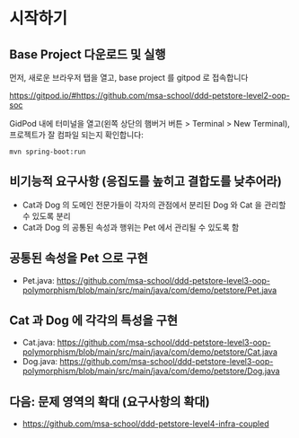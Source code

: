 # 시작하기

## Base Project 다운로드 및 실행
먼저, 새로운 브라우저 탭을 열고, base project 를 gitpod 로 접속합니다

https://gitpod.io/#https://github.com/msa-school/ddd-petstore-level2-oop-soc

GidPod 내에 터미널을 열고(왼쪽 상단의 햄버거 버튼 > Terminal > New Terminal), 프로젝트가 잘 컴파일 되는지 확인합니다:
```
mvn spring-boot:run
```

## 비기능적 요구사항 (응집도를 높히고 결합도를 낮추어라)
- Cat과 Dog 의 도메인 전문가들이 각자의 관점에서 분리된 Dog 와 Cat 을 관리할 수 있도록 분리
- Cat과 Dog 의 공통된 속성과 행위는 Pet 에서 관리될 수 있도록 함

## 공통된 속성을 Pet 으로 구현
- Pet.java: https://github.com/msa-school/ddd-petstore-level3-oop-polymorphism/blob/main/src/main/java/com/demo/petstore/Pet.java


## Cat 과 Dog 에 각각의 특성을 구현
- Cat.java: https://github.com/msa-school/ddd-petstore-level3-oop-polymorphism/blob/main/src/main/java/com/demo/petstore/Cat.java
- Dog.java: https://github.com/msa-school/ddd-petstore-level3-oop-polymorphism/blob/main/src/main/java/com/demo/petstore/Dog.java

## 다음:  문제 영역의 확대 (요구사항의 확대)
- https://github.com/msa-school/ddd-petstore-level4-infra-coupled
